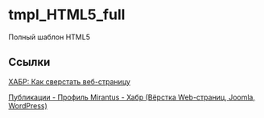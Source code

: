 # tmpl_HTML5_full
Полный шаблон HTML5

## Ссылки

[ХАБР: Как сверстать веб-страницу](https://habr.com/ru/post/202408/)

[Публикации - Профиль Mirantus - Хабр (Вёрстка Web-страниц, Joomla, WordPress)](https://habr.com/ru/users/mirantus/posts/)
